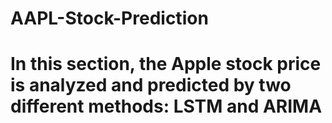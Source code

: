 # AAPL-Stock-Prediction
# In this section, the Apple stock price is analyzed and predicted by two different methods: LSTM and ARIMA
